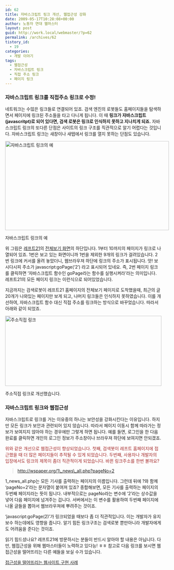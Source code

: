 ```yaml
---
id: 62
title: 자바스크립트 링크 개선, 웹접근성 강화
date: 2009-05-17T10:28:08+00:00
author: 노동자 연대 웹마스터
layout: post
guid: http://work.local/webmaster/?p=62
permalink: /archives/62
tistory_id:
  - 19
categories:
  - 개발 이야기
tags:
  - 웹접근성
  - 자바스크립트 링크
  - 직접 주소 링크
  - 페이지 링크
---
```

### 자바스크립트 링크를 직접주소 링크로 수정!

네트워크는 수많은 링크들로 연결되어 있죠. 검색 엔진의 로봇들도 홈페이지들을 탐색하면서 페이지에 링크된 주소들을 타고 다니게 됩니다. 이 때 **링크가 자바스크립트(javascritpt)로 되어 있다면, 검색 로봇은 링크로 인식하지 못하고 지나치게 되죠.** 자바스크립트 링크의 또다른 단점은 사이트의 링크 구조를 직관적으로 알기 어렵다는 것입니다. 자바스크립트 링크는 새창이나 새탭에서 링크를 열지 못하는 단점도 있습니다. 

<div style="width: 538px" class="wp-caption aligncenter">
  <img src="http://work.local/webmaster/wp-content/uploads/1/cfile23.uf.1602B8514D0846FD27D101.jpg" width="528" height="287" alt="자바스크립트 링크의 예" />
  
  <p class="wp-caption-text">
    자바스크립트 링크의 예
  </p>
</div>

위 그림은 <a href="www.left21.com" target="_blank" class="broken_link">레프트21</a>의 <a href="http://wspaper.org/1_news_all.php" target="_blank">전체보기 화면</a>의 하단입니다. 1부터 10까지의 페이지가 링크로 나열되어 있죠. 1번은 보고 있는 화면이니까 1번을 제외한 9개의 링크가 걸려있습니다. 2번 링크에 커서를 올려 놓았더니, 웹브라우져 하단에 링크의 주소가 표시됩니다. 앗! 보시다시피 주소가 javascript:goPage(‘2’) 라고 표시되어 있네요. 즉, 2번 페이지 링크를 클릭하면 ‘자바스크립트 함수인 goPage라는 함수를 실행시켜라’라는 의미입니다. 레프트21의 모든 페이지 링크는 이런식으로 되어있었습니다.

지금까지는 검색로봇이 레프트21 홈페이지의 전체보기 페이지로 도착했을때, 최근의 글 20개가 나와있는 페이지만 보게 되고, 나머지 링크들은 인식하지 못하였습니다. 이를 개선하여, 자바스크립트 함수 대신 직접 주소를 링크하는 방식으로 바꾸었습니다. 따라서 아래와 같이 되었죠.



<div style="width: 514px" class="wp-caption aligncenter">
  <img src="http://work.local/webmaster/wp-content/uploads/1/cfile25.uf.11095E554D0846FD2170DA.jpg" width="504" height="226" alt="주소직접 링크" />
  
  <p class="wp-caption-text">
    주소직접 링크로 개선했습니다.
  </p>
</div>

### 자바스크립트 링크와 웹접근성

자바스크립트로 링크를 거는 이유중의 하나는 보안성을 강화시킨다는 이유입니다. 하지만 모든 링크가 보안과 관련되어 있지 않습니다. 따라서 페이지 이동시 함께 따라가는 정보가 보여지지 않아야 하는 경우에만 그렇게 하면 됩니다. 예를 들면, 로그인을 한 다음 완료를 클릭하면 개인의 로그인 정보가 주소창이나 브라우져 하단에 보여지면 안되겠죠.

<p style="color: brown;">
  위와 같은 개선으로 웹접근성이 향상되었습니다. 첫째, 검색봇이 레프트 홈페이지에 접근했을 때 더 많은 페이지들이 추적될 수 있게 되었습니다. 두번째, 사용자나 개발자의 입장에서도 링크의 제목이 좀더 직관적이게 되었습니다. 바뀐 링크주소를 한번 볼까요?
</p>

> http://wspaper.org/1\_news\_all.php?pageNo=2

1\_news\_all.php는 모든 기사를 출력하는 페이지의 이름입니다. 그런데 뒤에 ?와 함께 ‘pageNo=2’라는 문자열이 붙여져 있죠? 종합해보면, 모든 기사를 출력하는 페이지의 두번째 페이지라는 뜻이 됩니다. 내부적으로는 pageNo라는 변수에 ‘2’라는 상수값을 넣어 다음 페이지에 넘겨주는 겁니다. 서버에서는 이 변수를 활용하여 두번째 페이지에 나올 글들을 뽑아서 웹브라우져에 뿌려주는 것이죠.

‘javascript:goPage(2)’가 링크되었을 때보다 좀 더 직관적입니다. 이는 개발자가 유지보수 하는데에도 영향을 줍니다. 알기 힘든 링크구조는 검색로봇 뿐만아니라 개발자에게도 어려움을 준다는 것이죠.

읽기 힘드셨나요? 레프트21에 방문하시는 분들이 반드시 알아야 할 내용은 아닙니다. 다만, 웹접근성을 위해 웹마스터들이 노력하고 있다능! ㅎㅎ 참고로 다음 링크를 보시면 웹접근성을 떨어뜨리는 다른 예들을 보실 수가 있습니다. 

<a href="http://hyeonseok.com/soojung/accessibility/2006/11/02/301.html" target="_blank">접근성을 떨어뜨리는 웹사이트 구현 사례</a>